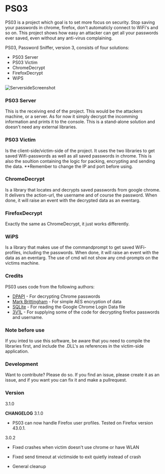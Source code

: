 # PS03

PS03 is a project which goal is to set more focus on security. Stop saving your passwords in chrome, firefox, don't automaticly connect to WiFi's and so on. This project shows how easy an attacker can get all your passwords ever saved, even without any anti-virus complaining. 

PS03, Password Sniffer, version 3, consists of four solutions:

  - PS03 Server
  - PS03 Victim
  - ChromeDecrypt
  - FirefoxDecrypt
  - WiPS
  

![ServersideScreenshot](https://github.com/benlarsendk/PS03/blob/master/screenshot.PNG "Screenshot of serverside")
### PS03 Server
This is the receiving end of the project. This would be the attackers machine, or a server. As for now it simply decrypt the incomming information and prints it to the console. This is a stand-alone solution and doesn't need any external libraries. 

### PS03 Victim
Is the client-side/victim-side of the project. It uses the two libraries to get saved Wifi-passwords as well as all saved passwords in chrome. This is also the soultion containing the logic for packing, encrypting and sending the data. **Remember to change the IP and port before using. 

### ChromeDecrypt
Is a library that locates and decrypts saved passwords from google chrome. It delivers the action-url, the username and of course the password. When done, it will raise an event with the decrypted data as an eventarg.

### FirefoxDecrypt
Exactly the same as ChromeDecrypt, it just works differently.

### WiPS
Is a library that makes use of the commandprompt to get saved WiFi-profiles, including the passwords. When done, it will raise an event with the data as an eventarg. The use of cmd wil not show any cmd-prompts on the victims machine.

### Credits

PS03 uses code from the following authors:

* [DPAPI] - For decrypting Chrome passwords
* [Mark Brittingham] - For simple AES encryption of data
* [SQLite] - For reading the Google Chrome Login Data file
* [3V1L] - For supplying some of the code for decrypting firefox passwords and username.


### Note before use
If you inted to use this software, be aware that you need to compile the libraries first, and include the .DLL's as references in the victim-side application. 

### Development

Want to contribute? Please do so. 
If you find an issue, please create it as an issue, and if you want you can fix it and make a pullrequest.

### Version

3.1.0

**CHANGELOG**
3.1.0
- PS03 can now handle Firefox user profiles. Tested on Firefox version 43.0.1.


3.0.2
- Fixed crashes when victim doesn't use chrome or have WLAN
- Fixed send timeout at victimside to exit quietly instead of crash
- General cleanup

   [DPAPI]: <http://www.obviex.com/samples/dpapi.aspx>
   [Mark Brittingham]: <http://stackoverflow.com/questions/165808/simple-two-way-encryption-for-c-sharp>
   [SQLite]: <https://www.sqlite.org/>
   [3V1L]: <http://xakfor.net/threads/c-firefox-36-password-cookie-recovery.12192/>
   

